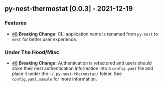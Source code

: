 ## py-nest-thermostat [0.0.3] - 2021-12-19
### Features


- [#8](https://github.com/bastienboutonnet/py-nest-thermostat/issues/8) **Breaking Change**: CLI application name is renamed from `py-nest` to `nest` for better user experience.
  


### Under The Hood/Misc


- [#8](https://github.com/bastienboutonnet/py-nest-thermostat/issues/8) **Breaking Change:** Authentication is refactored and users should store their nest authentication information into a `config.yaml` file and place it under the `~/.py-nest-thermostat/` folder. See `config.yaml.sample` for more information.
